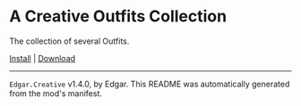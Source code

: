 # A Creative Outfits Collection

The collection of several Outfits.

[Install](https://hitman-resources.netlify.app/smf-install-link/https://github.com/Tushar99991/Edgar-Creative/releases/latest/download/mod.framework.zip) | [Download](https://github.com/Tushar99991/Edgar-Creative/releases/latest/download/mod.framework.zip)

---

`Edgar.Creative` v1.4.0, by Edgar. This README was automatically generated from the mod's manifest.
